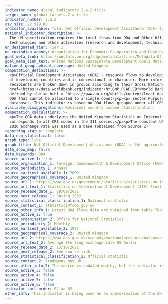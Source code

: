 ```yaml
---
indicator_name: global_indicators.2-a-2-title
target_name: global_targets.2-a-title
indicator_number: 2.a.2
csv_size: 22.919 kB
indicator_available: Total Net Official Development Assistance (ODA) to the agriculture sector
national_indicator_description: >-
  The UN specification requires the total frows from ODA and Other Official Flows (OOF), which is not available here.  The flows covered by OOF are defined as all additional loans, grants and equity investments received by developing countries. These additional flows cover the same
  technologies and other activities (research and development, technical assistance, etc.) as listed in the CRS codes but exclude all flows extracted from the OECD/ CRS codes. The reported indicator only covers the ODA part, so it is likely an underestimation.
un_designated_tier: Tier I
un_custodian_agency: Organisation for Economic Co-operation and Development (OECD)
goal_meta_link: https://unstats.un.org/sdgs/metadata/files/Metadata-02-0A-02.pdf 
goal_meta_link_text: United Nations Sustainable Development Goals Metadata (PDF 210 KB)
national_geographical_coverage: United Kingdom
computation_definitions: >-
  <p>Official Development Assistance (ODA) - resource flows to developing countries and multilateral organisations provided by official agencies (e.g. the UK Government) or their executive agencies. Each transaction is administered for the promotion of the economic development and welfare
  of developing countries and is concessional in character. More information on ODA can be found on the <a href="http://www.oecd.org/development/financing-sustainable-development/development-finance-standards/officialdevelopmentassistancedefinitionandcoverage.htm">OECD website</a>. ODA
  recipients are broken down in groups according to their Gross National Income (GNI) per capita.<p>Country income classification - the Development Assistance Committee (DAC) list of countries eligible to receive ODA is based on Gross National Income per capita as published by the <a
  href="https://data.worldbank.org/indicator/NY.GNP.PCAP.CD">World Bank</a>. All low and middle income countries are included, with the exception of G8 members, EU members, and countries with a firm date for entry into the EU. The list also includes all Least Developed Countries (LDCs) as
  defined by the <a href = "https://www.un.org/ohrlls/content/least-developed-countries%20">United Nations (UN)</a>.<p>LDCs - Least Developed Countries<p>LMICs - Lower-middle Income Countries<p>UMICs - Upper Middle Income Countries<p>Other LICs - Other Low Income Countries<p>Undefined -
  ODA that cannot be allocated to a single country<p><p> Sector Purpose Codes (CRS codes) - the DAC Secretariat maintains various code lists which are used by donors to report on their aid flows to the DAC databases. In addition, these codes are used to classify information in the DAC
  databases. This indicator is based on ODA flows grouped under all CRS codes in the 311 series (agriculture). The sector classification codes can be found on the <a href = "http://www.oecd.org/dac/stats/purposecodessectorclassification.htm">OECD website<a/>.
available_disaggregations: Recipient country income classification
computation_calculations: >-
  <p>The ODA data underlying the United Kingdom Statistics on International Development (SID) was summed around appropriate aid description CRS codes and recipient country income classification. The code used to measure net ODA to the agriculture sit under Broad Sector Code 311, which
  corresponds to all CRS codes in the 311 series.</p><p>The constant USD conversion was done using methodology specified by the <a href="https://datahelpdesk.worldbank.org/knowledgebase/articles/114943-what-is-your-constant-u-s-dollar-methodology">World Bank<a/>. In this case the average
  2020 exchange rate was used as a base (obtained from Source 2)
reporting_status: complete
data_non_statistical: false
graph_type: line
graph_title: Net Official Development Assistance (ODA) to the agricultural sector
data_show_map: false
data_keywords: ODA
source_active_1: true
source_organisation_1: Foreign, Commonwealth & Development Office (FCDO)
source_periodicity_1: Annual
source_earliest_available_1: 2009
source_geographical_coverage_1: United Kingdom
source_url_1: https://www.gov.uk/government/statistics/statistics-on-international-development-final-uk-aid-spend-2020
source_url_text_1: Statistics on International Development (SID) Final UK Aid Spend 2020
source_release_date_1: 29/09/2021
source_next_release_1: Spring 2022
source_statistical_classification_1: National statistic
source_contact_1: statistics@fcdo.gov.uk
source_other_info_1: Latest ODA flows data are obtained from table “Data underlying the SID publication” (see relevant BroadSectorCode in National Metadata tab). Previous data (2009 to 2016) are available from [SID for 2017](https://www.gov.uk/government/statistics/statistics-on-international-development-2017)
source_active_2: true
source_organisation_2: Office for National Statistics
source_periodicity_2: Monthly
source_earliest_available_2: 1997
source_geographical_coverage_2: United Kingdom
source_url_2: https://www.ons.gov.uk/economy/nationalaccounts/balanceofpayments/timeseries/auss/mret
source_url_text_2: Average Sterling exchange rate US Dollar
source_release_date_2: 13/10/2021
source_next_release_2: See source link
source_statistical_classification_2: Official statistic
source_contact_2: trade@ons.gov.uk
source_other_info_2: The source is updated monthy, but the indicator is updated annually based on the average year exchange rate at the time of update
source_active_3: false
source_active_4: false
source_active_5: false
source_active_6: false
indicator_sort_order: 02-aa-02
other_info: This indicator is being used as an approximation of the UN SDG Indicator. Where possible, we will work to identify or develop UK data to meet the global indicator specification. This indicator has been identified in collaboration with topic experts.
---
```

